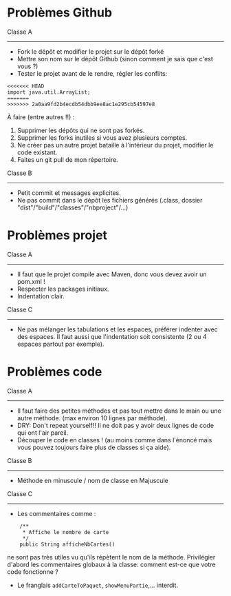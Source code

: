 Problèmes Github
================

Classe A
********

* Fork le dépôt et modifier le projet sur le dépôt forké
* Mettre son nom sur le dépôt Github (sinon comment je sais que c'est vous ?)
* Tester le projet avant de le rendre, régler les conflits:

```
<<<<<<< HEAD
import java.util.ArrayList;
=======
>>>>>>> 2a0aa9fd2b4ecdb54dbb9ee8ac1e295cb54597e8
```

À faire (entre autres !!) :

1. Supprimer les dépôts qui ne sont pas forkés.
2. Supprimer les forks inutiles si vous avez plusieurs comptes.
3. Ne créer pas un autre projet bataille à l'intérieur du projet, modifier le code existant.
4. Faites un git pull de mon répertoire.

Classe B
********

* Petit commit et messages explicites.
* Ne pas commit dans le dépôt les fichiers générés (.class, dossier "dist"/"build"/"classes"/"nbproject"/...)


Problèmes projet
================

Classe A
********

* Il faut que le projet compile avec Maven, donc vous devez avoir un pom.xml !
* Respecter les packages initiaux.
* Indentation clair.

Classe C
********

* Ne pas mélanger les tabulations et les espaces, préférer indenter avec des espaces.
Il faut aussi que l'indentation soit consistente (2 ou 4 espaces partout par exemple).

Problèmes code
==============

Classe A
********

* Il faut faire des petites méthodes et pas tout mettre dans le main ou une autre méthode. (max environ 10 lignes par méthode).
* DRY: Don't repeat yourself!! Il ne doit pas y avoir deux lignes de code qui ont l'air pareil.
* Découper le code en classes ! (au moins comme dans l'énoncé mais vous pouvez toujours faire plus de classes si ça aide).

Classe B
********

* Méthode en minuscule / nom de classe en Majuscule

Classe C
********

* Les commentaires comme :

```
    /**
     * Affiche le nombre de carte
     */
    public String afficheNbCartes()
```

ne sont pas très utiles vu qu'ils répètent le nom de la méthode.
Privilégier d'abord les commentaires globaux à la classe: comment est-ce que votre code fonctionne ?

* Le franglais `addCarteToPaquet`, `showMenuPartie`,... interdit.